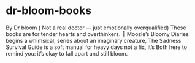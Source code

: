 # dr-bloom-books
By Dr bloom ( Not a real doctor — just emotionally overqualified) These books are for tender hearts and overthinkers. 🌸 Moozle’s Bloomy Diaries begins a whimsical, series about an imaginary creature, The Sadness Survival Guide is a soft manual for heavy days not a fix, it’s Both here to remind you: it’s okay to fall apart and still bloom.
